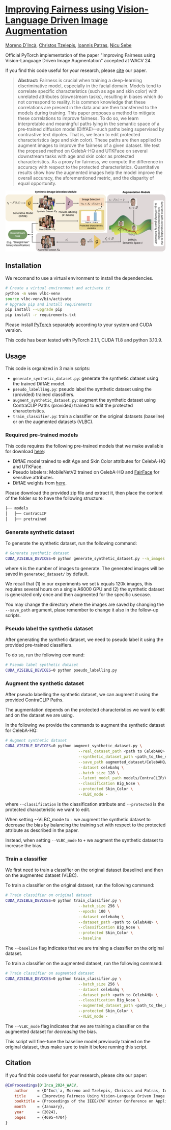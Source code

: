 # [Improving Fairness using Vision-Language Driven Image Augmentation](https://openaccess.thecvf.com/content/WACV2024/papers/DInca_Improving_Fairness_Using_Vision-Language_Driven_Image_Augmentation_WACV_2024_paper.pdf)

[Moreno D`Incà](https://scholar.google.com/citations?user=tdTJsOMAAAAJ&hl), [Christos Tzelepis](https://scholar.google.gr/citations?user=lndv4GMAAAAJ&hl), [Ioannis Patras](https://scholar.google.com/citations?user=OBYLxRkAAAAJ&hl), [Nicu Sebe](https://scholar.google.com/citations?user=stFCYOAAAAAJ&hl)

Official PyTorch implementation of the paper "Improving Fairness using Vision-Language Driven Image Augmentation" accepted at WACV 24. 

If you find this code useful for your research, please [cite](#citation) our paper.
>**Abstract:** Fairness is crucial when training a deep-learning discriminative model, especially in the facial domain. Models tend to correlate specific characteristics (such as age and skin color) with unrelated attributes (downstream tasks), resulting in biases which do not correspond to reality. It is common knowledge that these correlations are present in the data and are then transferred to the models during training. This paper proposes a method to mitigate these correlations to improve fairness. To do so, we learn interpretable and meaningful paths lying in the semantic space of a pre-trained diffusion model (DiffAE)--such paths being supervised by contrastive text dipoles. That is, we learn to edit protected characteristics (age and skin color). These paths are then applied to augment images to improve the fairness of a given dataset. We test the proposed method on CelebA-HQ and UTKFace on several downstream tasks with age and skin color as protected characteristics. As a proxy for fairness, we compute the difference in accuracy with respect to the protected characteristics. Quantitative results show how the augmented images help the model improve the overall accuracy, the aforementioned metric, and the disparity of equal opportunity.

![alt text](figs/Overview.png)

## Installation
We recomand to use a virtual environment to install the dependencies. 
```bash
# Create a virtual environment and activate it
python -m venv vlbc-venv
source vlbc-venv/bin/activate
# Upgrade pip and install requirements
pip install --upgrade pip
pip install -r requirements.txt
```
Please install [PyTorch](https://pytorch.org/get-started/locally/) separately according to your system and CUDA version.

This code has been tested with PyTorch 2.1.1, CUDA 11.8 and python 3.10.9.

## Usage
This code is organized in 3 main scripts:
- `generate_synthetic_dataset.py`: generate the synthetic dataset using the trained DiffAE model.
- `pseudo_labelling.py`: pseudo label the synthetic dataset using the (provided) trained classifiers.
- `augment_synthetic_dataset.py`: augment the synthetic dataset using ContraCLIP Paths (provided) trained to edit the protected characteristics.
- `train_classifier.py`: train a classifier on the original datasets (baseline) or on the augmented datasets (VLBC).

### Required pre-trained models
This code requires the following pre-trained models that we make available for download [here](https://drive.google.com/file/d/1dpz3CsIlWUYZWnkf2BWFrHYN0EWU_dl5/view?usp=sharing):
- DiffAE model trained to edit Age and Skin Color attributes for CelebA-HQ and UTKFace.
- Pseudo labelers: MobileNetV2 trained on CelebA-HQ and [FairFace](https://github.com/dchen236/FairFace) for sensitive attributes.
- DiffAE weights from [here](https://github.com/phizaz/diffae).

Please download the provided zip file and extract it, then place the content of the folder so to have the following structure:
```bash
├── models
│   ├── ContraCLIP
│   ├── pretrained
```

### Generate synthetic dataset
To generate the synthetic dataset, run the following command:
```bash
# Generate synthetic dataset
CUDA_VISIBLE_DEVICES=0 python generate_synthetic_dataset.py --n_images N
```
where `N` is the number of images to generate. The generated images will be saved in `generated_dataset/` by default.

We recall that (1) in our experiments we set `N` equals 120k images, this requires several hours on a single A6000 GPU and (2) the synthetic dataset is generated only once and then augmented for the specific usecase.

You may change the directory where the images are saved by changing the `--save_path` argument, plase remember to change it also in the follow-up scripts.

### Pseudo label the synthetic dataset
After generating the synthetic dataset, we need to pseudo label it using the provided pre-trained classifiers.

To do so, run the following command:
```bash
# Pseudo label synthetic dataset
CUDA_VISIBLE_DEVICES=0 python pseudo_labelling.py
```

### Augment the synthetic dataset
After pseudo labelling the synthetic dataset, we can augment it using the provided ContraCLIP Paths.

The augmentation depends on the protected characteristics we want to edit and on the dataset we are using.

In the following we provide the commands to augment the synthetic dataset for CelebA-HQ:
```bash
# Augment synthetic dataset
CUDA_VISIBLE_DEVICES=0 python augment_synthetic_dataset.py \
                                --real_dataset_path <path to CelebAHQ> \
                                --synthetic_dataset_path <path_to_the_synthetic_dataset> \
                                --save_path augmented_dataset/CelebAHQ/ \
                                --dataset celebahq \
                                --batch_size 128 \
                                --latent_model_path models/ContraCLIP/CelebAHQ/DiffaePaths@SEM@CLIP-Batch_size2-ellWGS-eps0.1_0.2-learnSV-learnGammas-Beta0.7-r-sim-contrastive-tau_0.07+10.0xID+3.0xLPIPS-SGD-lr_0.01-iter_40000@attributes_final_celebA \
                                --classification Big_Nose \
                                --protected Skin_Color \
                                --VLBC_mode -
```
where `--classification` is the classification attribute and `--protected` is the protected characteristic we want to edit.

When setting --VLBC_mode to `-` we augment the synthetic dataset to decrease the bias by balancing the training set with respect to the protected attribute as described in the paper.

Instead, when setting `--VLBC_mode` to `+` we augment the synthetic dataset to increase the bias.

### Train a classifier
We first need to train a classifier on the original dataset (baseline) and then on the augmented dataset (VLBC).

To train a classifier on the original dataset, run the following command:
```bash
# Train classifier on original dataset
CUDA_VISIBLE_DEVICES=0 python train_classifier.py \
                                --batch_size 256 \
                                --epochs 100 \
                                --dataset celebahq \
                                --dataset_path <path to CelebAHQ> \
                                --classification Big_Nose \
                                --protected Skin_Color \
                                --baseline
```
The `--baseline` flag indicates that we are training a classifier on the original dataset.

To train a classifier on the augmented dataset, run the following command:
```bash
# Train classifier on augmented dataset
CUDA_VISIBLE_DEVICES=0 python train_classifier.py \
                                --batch_size 256 \
                                --dataset celebahq \
                                --dataset_path <path to CelebAHQ> \
                                --classification Big_Nose \
                                --augmented_dataset_path <path_to_the_augmented_dataset> \
                                --protected Skin_Color \
                                --VLBC_mode -
```
The `--VLBC_mode` flag indicates that we are training a classifier on the augmented dataset for *decreasing* the bias.

This script will fine-tune the baseline model previously trained on the original dataset, thus make sure to train it before running this script.

## Citation
If you find this code useful for your research, please cite our paper:
```bibtex
@InProceedings{D'Inca_2024_WACV,
    author    = {D'Inc\`a, Moreno and Tzelepis, Christos and Patras, Ioannis and Sebe, Nicu},
    title     = {Improving Fairness Using Vision-Language Driven Image Augmentation},
    booktitle = {Proceedings of the IEEE/CVF Winter Conference on Applications of Computer Vision (WACV)},
    month     = {January},
    year      = {2024},
    pages     = {4695-4704}
}
```
